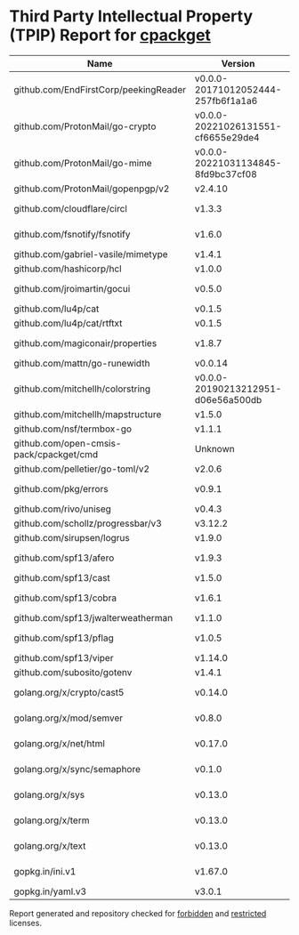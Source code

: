 # Third Party Intellectual Property (TPIP) Report for [cpackget](https://github.com/Open-CMSIS-Pack/cpackget)

| __Name__ | __Version__ | __Licence__ |
|----------|-------------|-------------|
| github.com/EndFirstCorp/peekingReader | v0.0.0-20171012052444-257fb6f1a1a6  | [MIT](https://github.com/EndFirstCorp/peekingReader/blob/257fb6f1a1a6/LICENSE) |
| github.com/ProtonMail/go-crypto | v0.0.0-20221026131551-cf6655e29de4  | [BSD-3-Clause](https://github.com/ProtonMail/go-crypto/blob/cf6655e29de4/LICENSE) |
| github.com/ProtonMail/go-mime | v0.0.0-20221031134845-8fd9bc37cf08  | [MIT](https://github.com/ProtonMail/go-mime/blob/8fd9bc37cf08/LICENSE) |
| github.com/ProtonMail/gopenpgp/v2 | v2.4.10  | [MIT](https://github.com/ProtonMail/gopenpgp/blob/v2.4.10/LICENSE) |
| github.com/cloudflare/circl | v1.3.3  | [BSD-3-Clause](https://github.com/cloudflare/circl/blob/v1.3.3/LICENSE) |
| github.com/fsnotify/fsnotify | v1.6.0  | [BSD-3-Clause](https://github.com/fsnotify/fsnotify/blob/v1.6.0/LICENSE) |
| github.com/gabriel-vasile/mimetype | v1.4.1  | [MIT](https://github.com/gabriel-vasile/mimetype/blob/v1.4.1/LICENSE) |
| github.com/hashicorp/hcl | v1.0.0  | [MPL-2.0](https://github.com/hashicorp/hcl/blob/v1.0.0/LICENSE) |
| github.com/jroimartin/gocui | v0.5.0  | [BSD-3-Clause](https://github.com/jroimartin/gocui/blob/v0.5.0/LICENSE) |
| github.com/lu4p/cat | v0.1.5  | [Unlicense](https://github.com/lu4p/cat/blob/v0.1.5/LICENSE) |
| github.com/lu4p/cat/rtftxt | v0.1.5  | [MIT](https://github.com/lu4p/cat/blob/v0.1.5/rtftxt/LICENSE) |
| github.com/magiconair/properties | v1.8.7  | [BSD-2-Clause](https://github.com/magiconair/properties/blob/v1.8.7/LICENSE.md) |
| github.com/mattn/go-runewidth | v0.0.14  | [MIT](https://github.com/mattn/go-runewidth/blob/v0.0.14/LICENSE) |
| github.com/mitchellh/colorstring | v0.0.0-20190213212951-d06e56a500db  | [MIT](https://github.com/mitchellh/colorstring/blob/d06e56a500db/LICENSE) |
| github.com/mitchellh/mapstructure | v1.5.0  | [MIT](https://github.com/mitchellh/mapstructure/blob/v1.5.0/LICENSE) |
| github.com/nsf/termbox-go | v1.1.1  | [MIT](https://github.com/nsf/termbox-go/blob/v1.1.1/LICENSE) |
| github.com/open-cmsis-pack/cpackget/cmd | Unknown  | [Apache-2.0](https://github.com/open-cmsis-pack/cpackget/blob/HEAD/LICENSE.txt) |
| github.com/pelletier/go-toml/v2 | v2.0.6  | [MIT](https://github.com/pelletier/go-toml/blob/v2.0.6/LICENSE) |
| github.com/pkg/errors | v0.9.1  | [BSD-2-Clause](https://github.com/pkg/errors/blob/v0.9.1/LICENSE) |
| github.com/rivo/uniseg | v0.4.3  | [MIT](https://github.com/rivo/uniseg/blob/v0.4.3/LICENSE.txt) |
| github.com/schollz/progressbar/v3 | v3.12.2  | [MIT](https://github.com/schollz/progressbar/blob/v3.12.2/LICENSE) |
| github.com/sirupsen/logrus | v1.9.0  | [MIT](https://github.com/sirupsen/logrus/blob/v1.9.0/LICENSE) |
| github.com/spf13/afero | v1.9.3  | [Apache-2.0](https://github.com/spf13/afero/blob/v1.9.3/LICENSE.txt) |
| github.com/spf13/cast | v1.5.0  | [MIT](https://github.com/spf13/cast/blob/v1.5.0/LICENSE) |
| github.com/spf13/cobra | v1.6.1  | [Apache-2.0](https://github.com/spf13/cobra/blob/v1.6.1/LICENSE.txt) |
| github.com/spf13/jwalterweatherman | v1.1.0  | [MIT](https://github.com/spf13/jwalterweatherman/blob/v1.1.0/LICENSE) |
| github.com/spf13/pflag | v1.0.5  | [BSD-3-Clause](https://github.com/spf13/pflag/blob/v1.0.5/LICENSE) |
| github.com/spf13/viper | v1.14.0  | [MIT](https://github.com/spf13/viper/blob/v1.14.0/LICENSE) |
| github.com/subosito/gotenv | v1.4.1  | [MIT](https://github.com/subosito/gotenv/blob/v1.4.1/LICENSE) |
| golang.org/x/crypto/cast5 | v0.14.0  | [BSD-3-Clause](https://cs.opensource.google/go/x/crypto/+/v0.14.0:LICENSE) |
| golang.org/x/mod/semver | v0.8.0  | [BSD-3-Clause](https://cs.opensource.google/go/x/mod/+/v0.8.0:LICENSE) |
| golang.org/x/net/html | v0.17.0  | [BSD-3-Clause](https://cs.opensource.google/go/x/net/+/v0.17.0:LICENSE) |
| golang.org/x/sync/semaphore | v0.1.0  | [BSD-3-Clause](https://cs.opensource.google/go/x/sync/+/v0.1.0:LICENSE) |
| golang.org/x/sys | v0.13.0  | [BSD-3-Clause](https://cs.opensource.google/go/x/sys/+/v0.13.0:LICENSE) |
| golang.org/x/term | v0.13.0  | [BSD-3-Clause](https://cs.opensource.google/go/x/term/+/v0.13.0:LICENSE) |
| golang.org/x/text | v0.13.0  | [BSD-3-Clause](https://cs.opensource.google/go/x/text/+/v0.13.0:LICENSE) |
| gopkg.in/ini.v1 | v1.67.0  | [Apache-2.0](https://github.com/go-ini/ini/blob/v1.67.0/LICENSE) |
| gopkg.in/yaml.v3 | v3.0.1  | [MIT](https://github.com/go-yaml/yaml/blob/v3.0.1/LICENSE) |

Report generated and repository checked for [forbidden](https://github.com/google/licenseclassifier/blob/842c0d70d7027215932deb13801890992c9ba364/license_type.go#L323) and [restricted](https://github.com/google/licenseclassifier/blob/842c0d70d7027215932deb13801890992c9ba364/license_type.go#L176) licenses.